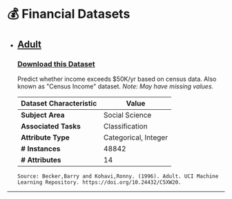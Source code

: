 # 💰 Financial Datasets

* ## [Adult](https://archive.ics.uci.edu/dataset/2/adult)
  ### [Download this Dataset](https://archive.ics.uci.edu/static/public/2/adult.zip)

  Predict whether income exceeds $50K/yr based on census data. Also known as "Census Income" dataset.
  _Note: May have missing values._

    | **Dataset Characteristic** | **Value**      |
    | -------------------------------- | -------------------- |
    | **Subject Area**           | Social Science       |
    | **Associated Tasks**       | Classification       |
    | **Attribute Type**         | Categorical, Integer |
    | **# Instances**            | 48842                |
    | **# Attributes**           | 14                   |

      Source: Becker,Barry and Kohavi,Ronny. (1996). Adult. UCI Machine Learning Repository. https://doi.org/10.24432/C5XW20.

---

  
